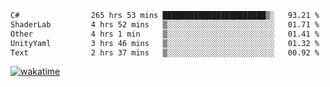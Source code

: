 <!--START_SECTION:waka-->

```txt
C#                265 hrs 53 mins ███████████████████████▒░   93.21 %
ShaderLab         4 hrs 52 mins   ▒░░░░░░░░░░░░░░░░░░░░░░░░   01.71 %
Other             4 hrs 1 min     ▒░░░░░░░░░░░░░░░░░░░░░░░░   01.41 %
UnityYaml         3 hrs 46 mins   ▒░░░░░░░░░░░░░░░░░░░░░░░░   01.32 %
Text              2 hrs 37 mins   ▒░░░░░░░░░░░░░░░░░░░░░░░░   00.92 %
```

<!--END_SECTION:waka-->
[![wakatime](https://wakatime.com/badge/user/6c2f442e-41b4-42e3-bc06-d5d8203ad1da.svg)](https://wakatime.com/@6c2f442e-41b4-42e3-bc06-d5d8203ad1da)
